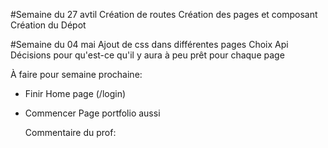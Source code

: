 #Semaine du 27 avtil
Création de routes
Création des pages et composant
Création du Dépot 

#Semaine du 04 mai
Ajout de css dans différentes pages
Choix Api 
Décisions pour qu'est-ce qu'il y aura à peu prêt pour chaque page

À faire pour semaine prochaine:
- Finir Home page (/login)
- Commencer Page portfolio aussi

  Commentaire du prof:

